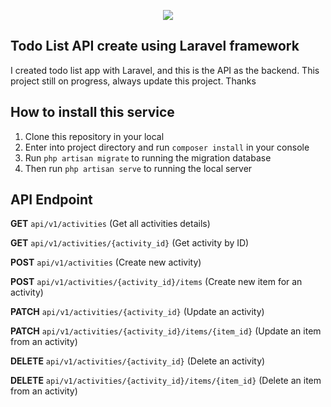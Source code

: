 <p align="center"><img src="https://laravel.com/assets/img/components/logo-laravel.svg"></p>

## Todo List API create using Laravel framework

I created todo list app with Laravel, and this is the API as the backend. This project still on progress, always update this project. Thanks

## How to install this service

1. Clone this repository in your local
2. Enter into project directory and run `composer install` in your console
3. Run `php artisan migrate` to running the migration database
4. Then run `php artisan serve` to running the local server


## API Endpoint
**GET** `api/v1/activities` (Get all activities details)

**GET** `api/v1/activities/{activity_id}` (Get activity by ID)

**POST** `api/v1/activities` (Create new activity)

**POST** `api/v1/activities/{activity_id}/items` (Create new item for an activity)

**PATCH** `api/v1/activities/{activity_id}` (Update an activity)

**PATCH** `api/v1/activities/{activity_id}/items/{item_id}` (Update an item from an activity)

**DELETE** `api/v1/activities/{activity_id}` (Delete an activity)

**DELETE** `api/v1/activities/{activity_id}/items/{item_id}` (Delete an item from an activity)
